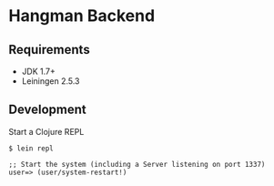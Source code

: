 
# Hangman Backend

## Requirements

* JDK 1.7+
* Leiningen 2.5.3

## Development

Start a Clojure REPL

```
$ lein repl

;; Start the system (including a Server listening on port 1337)
user=> (user/system-restart!)
```

